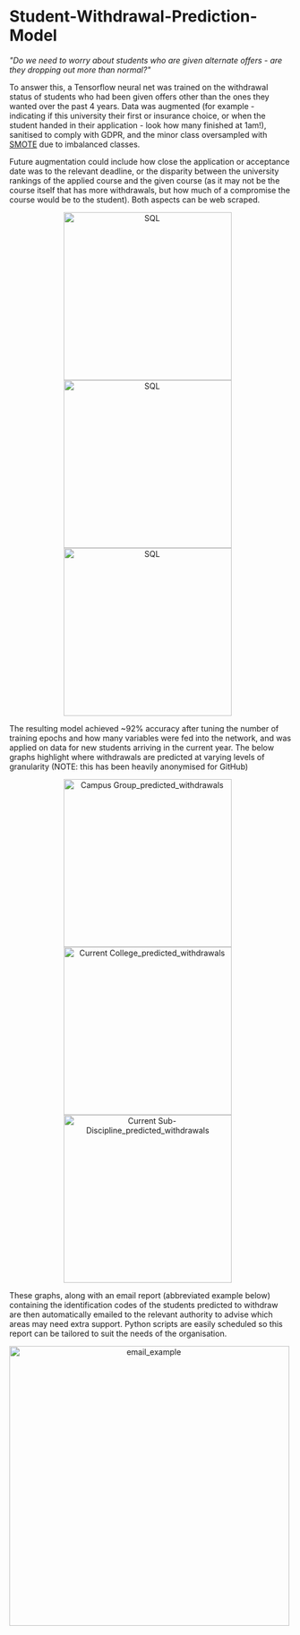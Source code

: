# Student-Withdrawal-Prediction-Model

*"Do we need to worry about students who are given alternate offers - are they dropping out more than normal?"*

To answer this, a Tensorflow neural net was trained on the withdrawal status of students who had been given offers other than the ones they wanted over the past 4 years. Data was augmented (for example - indicating if this university their first or insurance choice, or when the student handed in their application - look how many finished at 1am!), sanitised to comply with GDPR, and the minor class oversampled with [SMOTE](https://arxiv.org/pdf/1106.1813.pdf) due to imbalanced classes. 

Future augmentation could include how close the application or acceptance date was to the relevant deadline, or the disparity between the university rankings of the applied course and the given course (as it may not be the course itself that has more withdrawals, but how much of a compromise the course would be to the student). Both aspects can be web scraped.

<p align="center">
<img align="centre" alt="SQL" width="300px" style="padding-right:10px;" src="https://user-images.githubusercontent.com/122735369/216096417-ac8b51b2-06b8-43fd-ae95-ecd34f2ea7ee.png" /> 

<img align="centre" alt="SQL" width="300px" style="padding-right:10px;" src="https://user-images.githubusercontent.com/122735369/216096421-fb73f162-f27d-4322-ad81-8097953d5df6.png" /> 

<img align="centre" alt="SQL" width="300px" style="padding-right:10px;" src="https://user-images.githubusercontent.com/122735369/216096422-27f2c420-b5a7-44a1-ae1b-b076198381ad.png" /> 
<br></p>

The resulting model achieved ~92% accuracy after tuning the number of training epochs and how many variables were fed into the network, and was applied on data for new students arriving in the current year. The below graphs highlight where withdrawals are predicted at varying levels of granularity (NOTE: this has been heavily anonymised for GitHub) 

<p align="center">
<img align="centre" alt="Campus Group_predicted_withdrawals" width="300px" style="padding-right:10px;" src="https://user-images.githubusercontent.com/122735369/216098365-0bead2aa-9d02-4bcd-a0ac-ee195693ee04.png" /> 

<img align="centre" alt="Current College_predicted_withdrawals" width="300px" style="padding-right:10px;" src="https://user-images.githubusercontent.com/122735369/216098368-8c5a7983-bdbc-4017-9f09-04e51e3f3891.png" /> 

<img align="centre" alt="Current Sub-Discipline_predicted_withdrawals" width="300px" style="padding-right:10px;" src="https://user-images.githubusercontent.com/122735369/216098362-21f0e8f5-16ec-459c-bd8e-81347ee6e3ca.png" /> 
<br></p>

These graphs, along with an email report (abbreviated example below) containing the identification codes of the students predicted to withdraw are then automatically emailed to the relevant authority to advise which areas may need extra support. Python scripts are easily scheduled so this report can be tailored to suit the needs of the organisation.

<p align="center">
<img align="centre" alt="email_example" width="500px" style="padding-right:10px;" src="https://user-images.githubusercontent.com/122735369/216098815-9cbebe53-be1b-4411-a313-14975efd536d.png" /> 
<br></p>




